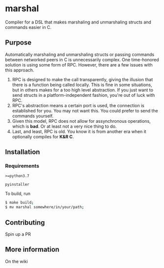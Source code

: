 # marshal
Compiler for a DSL that makes marshaling and unmarshaling structs and commands easier in C.

## Purpose
Automatically marshaling and unmarshaling structs or passing commands between networked peers in C is unnecessarily complex.
One time-honored solution is using some form of RPC. However, there are a few issues with this approach.

  1. RPC is designed to make the call transparently, giving the illusion that there is a function being called locally. This is fine in some situations, but in others makes for a too high level abstraction. If you just want to send structs in a platform-independent fashion, you're out of luck with RPC.
  2. RPC's abstraction means a certain port is used, the connection is established for you. You may not want this. You could prefer to send the commands yourself.
  3. Given this model, RPC does not allow for assynchronous operations, which is **bad**. Or at least not a very nice thing to do.
  4. Last, and least, RPC is old. You know it is from another era when it optionally compiles for **K&R C**.

## Installation

### Requirements

`>=python3.7`

`pyinstaller`

To build, run
```zsh
$ make build;
$ mv marshal somewhere/in/your/path;
```

## Contributing
Spin up a PR

## More information
On the wiki
